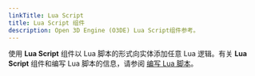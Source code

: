 ```yaml
---
linkTitle: Lua Script
title: Lua Script 组件
description: Open 3D Engine (O3DE) Lua Script组件参考。
---
```


使用 **Lua Script** 组件以 Lua 脚本的形式向实体添加任意 Lua 逻辑。有关 **Lua Script** 组件和编写 Lua 脚本的信息，请参阅 [编写 Lua 脚本](/docs/user-guide/scripting/lua/)。
